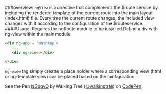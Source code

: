 ###overview:
`ngView` is a directive that complements the $route  service by including the rendered template of the current route into the main layout (index.html) file. 
Every time the current route changes, the included view changes with it according to the configuration of the  $routeservice.
####Usage:
 Requires the ngRoute module to be installed.Define a div with ng-view within the main module.
```html
<div ng-app = "mainApp">
   ...
   <div ng-view></div>

</div>    
```
`ng-view` tag simply creates a place holder where a corresponding view (html or ng-template view) can be placed based on the configuration.

<p data-height="268" data-theme-id="0" data-slug-hash="NGogvO" data-default-tab="result" data-user="walkingtree" class='codepen'>See the Pen <a href='http://codepen.io/walkingtree/pen/NGogvO/'>NGogvO</a> by Walking Tree (<a href='http://codepen.io/walkingtree'>@walkingtree</a>) on <a href='http://codepen.io'>CodePen</a>.</p>
<script async src="//assets.codepen.io/assets/embed/ei.js"></script>
